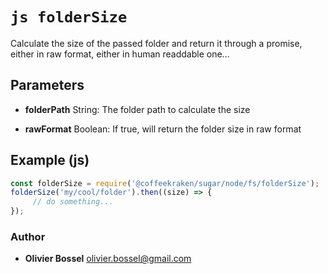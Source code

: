 


<!-- @namespace    sugar.node.fs -->
<!-- @name    folderSize -->

# ```js folderSize ```


Calculate the size of the passed folder and return it through a promise, either in raw format, either in human readdable one...

## Parameters

- **folderPath**  String: The folder path to calculate the size

- **rawFormat**  Boolean: If true, will return the folder size in raw format



## Example (js)

```js
const folderSize = require('@coffeekraken/sugar/node/fs/folderSize');
folderSize('my/cool/folder').then((size) => {
     // do something...
});
```


### Author
- **Olivier Bossel** <a href="mailto:olivier.bossel@gmail.com">olivier.bossel@gmail.com</a> 



